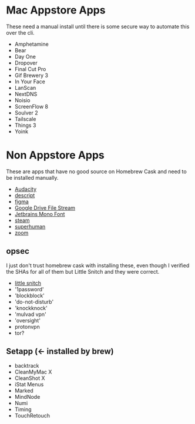 # Mac Appstore Apps
These need a manual install until there is some secure way to automate this over
the cli.

- Amphetamine
- Bear
- Day One
- Dropover
- Final Cut Pro
- Gif Brewery 3
- In Your Face
- LanScan
- NextDNS
- Noisio
- ScreenFlow 8
- Soulver 2
- Tailscale
- Things 3
- Yoink

# Non Appstore Apps
These are apps that have no good source on Homebrew Cask and need to be
installed manually.

- [Audacity](https://www.audacityteam.org/download/mac/)
- [descript](https://www.descript.com/download)
- [figma](https://www.figma.com/downloads/)
- [Google Drive File Stream](https://dl.google.com/drive-file-stream/googledrivefilestream.dmg)
- [Jetbrains Mono Font]()
- [steam](https://store.steampowered.com/about/)
- [superhuman](https://download.superhuman.com/Superhuman.dmg)
- [zoom]()

## opsec
I just don't trust homebrew cask with installing these, even though I verified
the SHAs for all of them but Little Snitch and they were correct.

  - [little snitch](https://www.obdev.at/products/littlesnitch/download.html)
  - '1password'
  - 'blockblock'
  - 'do-not-disturb'
  - 'knockknock'
  - 'mulvad vpn'
  - 'oversight'
  - protonvpn
  - tor?

## Setapp (<- installed by brew)

- backtrack
- CleanMyMac X
- CleanShot X
- iStat Menus
- Marked
- MindNode
- Numi
- Timing
- TouchRetouch

